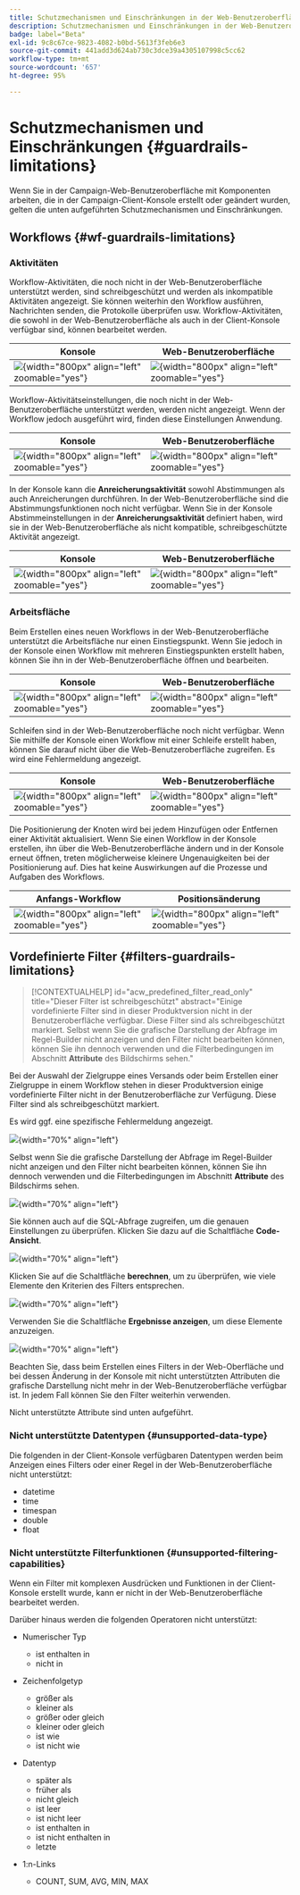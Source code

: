```yaml
---
title: Schutzmechanismen und Einschränkungen in der Web-Benutzeroberfläche von Campaign
description: Schutzmechanismen und Einschränkungen in der Web-Benutzeroberfläche von Campaign
badge: label="Beta"
exl-id: 9c8c67ce-9823-4082-b0bd-5613f3feb6e3
source-git-commit: 441add3d624ab730c3dce39a4305107998c5cc62
workflow-type: tm+mt
source-wordcount: '657'
ht-degree: 95%

---
```


# Schutzmechanismen und Einschränkungen {#guardrails-limitations}

Wenn Sie in der Campaign-Web-Benutzeroberfläche mit Komponenten arbeiten, die in der Campaign-Client-Konsole erstellt oder geändert wurden, gelten die unten aufgeführten Schutzmechanismen und Einschränkungen.

## Workflows {#wf-guardrails-limitations}

### Aktivitäten

Workflow-Aktivitäten, die noch nicht in der Web-Benutzeroberfläche unterstützt werden, sind schreibgeschützt und werden als inkompatible Aktivitäten angezeigt. Sie können weiterhin den Workflow ausführen, Nachrichten senden, die Protokolle überprüfen usw. Workflow-Aktivitäten, die sowohl in der Web-Benutzeroberfläche als auch in der Client-Konsole verfügbar sind, können bearbeitet werden.

| Konsole | Web-Benutzeroberfläche |
| --- | --- |
| ![](assets/limitations-activities-console.png){width="800px" align="left" zoomable="yes"} | ![](assets/limitations-activities-web.png){width="800px" align="left" zoomable="yes"} |

Workflow-Aktivitätseinstellungen, die noch nicht in der Web-Benutzeroberfläche unterstützt werden, werden nicht angezeigt. Wenn der Workflow jedoch ausgeführt wird, finden diese Einstellungen Anwendung.

| Konsole | Web-Benutzeroberfläche |
| --- | --- |
| ![](assets/limitations-options-console.png){width="800px" align="left" zoomable="yes"} | ![](assets/limitations-options-web.png){width="800px" align="left" zoomable="yes"} |

In der Konsole kann die **Anreicherungsaktivität** sowohl Abstimmungen als auch Anreicherungen durchführen. In der Web-Benutzeroberfläche sind die Abstimmungsfunktionen noch nicht verfügbar. Wenn Sie in der Konsole Abstimmeinstellungen in der **Anreicherungsaktivität** definiert haben, wird sie in der Web-Benutzeroberfläche als nicht kompatible, schreibgeschützte Aktivität angezeigt.

| Konsole | Web-Benutzeroberfläche |
| --- | --- |
| ![](assets/limitations-options-console.png){width="800px" align="left" zoomable="yes"} | ![](assets/limitations-options-web.png){width="800px" align="left" zoomable="yes"} |

### Arbeitsfläche

Beim Erstellen eines neuen Workflows in der Web-Benutzeroberfläche unterstützt die Arbeitsfläche nur einen Einstiegspunkt. Wenn Sie jedoch in der Konsole einen Workflow mit mehreren Einstiegspunkten erstellt haben, können Sie ihn in der Web-Benutzeroberfläche öffnen und bearbeiten.

| Konsole | Web-Benutzeroberfläche |
| --- | --- |
| ![](assets/limitations-multiple-console.png){width="800px" align="left" zoomable="yes"} | ![](assets/limitations-multiple-web.png){width="800px" align="left" zoomable="yes"} |

Schleifen sind in der Web-Benutzeroberfläche noch nicht verfügbar. Wenn Sie mithilfe der Konsole einen Workflow mit einer Schleife erstellt haben, können Sie darauf nicht über die Web-Benutzeroberfläche zugreifen. Es wird eine Fehlermeldung angezeigt.

| Konsole | Web-Benutzeroberfläche |
| --- | --- |
| ![](assets/limitations-loops-console.png){width="800px" align="left" zoomable="yes"} | ![](assets/limitations-loops-web.png){width="800px" align="left" zoomable="yes"} |

Die Positionierung der Knoten wird bei jedem Hinzufügen oder Entfernen einer Aktivität aktualisiert. Wenn Sie einen Workflow in der Konsole erstellen, ihn über die Web-Benutzeroberfläche ändern und in der Konsole erneut öffnen, treten möglicherweise kleinere Ungenauigkeiten bei der Positionierung auf. Dies hat keine Auswirkungen auf die Prozesse und Aufgaben des Workflows.

| Anfangs-Workflow | Positionsänderung |
| --- | --- |
| ![](assets/limitations-positioning1.png){width="800px" align="left" zoomable="yes"} | ![](assets/limitations-positioning2.png){width="800px" align="left" zoomable="yes"} |

## Vordefinierte Filter {#filters-guardrails-limitations}

>[!CONTEXTUALHELP]
>id="acw_predefined_filter_read_only"
>title="Dieser Filter ist schreibgeschützt"
>abstract="Einige vordefinierte Filter sind in dieser Produktversion nicht in der Benutzeroberfläche verfügbar. Diese Filter sind als schreibgeschützt markiert. Selbst wenn Sie die grafische Darstellung der Abfrage im Regel-Builder nicht anzeigen und den Filter nicht bearbeiten können, können Sie ihn dennoch verwenden und die Filterbedingungen im Abschnitt **Attribute** des Bildschirms sehen."

Bei der Auswahl der Zielgruppe eines Versands oder beim Erstellen einer Zielgruppe in einem Workflow stehen in dieser Produktversion einige vordefinierte Filter nicht in der Benutzeroberfläche zur Verfügung. Diese Filter sind als schreibgeschützt markiert.

Es wird ggf. eine spezifische Fehlermeldung angezeigt.

![](assets/filter-unavailable.png){width="70%" align="left"}

Selbst wenn Sie die grafische Darstellung der Abfrage im Regel-Builder nicht anzeigen und den Filter nicht bearbeiten können, können Sie ihn dennoch verwenden und die Filterbedingungen im Abschnitt **Attribute** des Bildschirms sehen.

![](assets/rule-edit.png){width="70%" align="left"}

Sie können auch auf die SQL-Abfrage zugreifen, um die genauen Einstellungen zu überprüfen. Klicken Sie dazu auf die Schaltfläche **Code-Ansicht**.

![](assets/rule-code-view.png){width="70%" align="left"}

Klicken Sie auf die Schaltfläche **berechnen**, um zu überprüfen, wie viele Elemente den Kriterien des Filters entsprechen.

![](assets/rule-calculate.png){width="70%" align="left"}

Verwenden Sie die Schaltfläche **Ergebnisse anzeigen**, um diese Elemente anzuzeigen.

![](assets/rule-view-results.png){width="70%" align="left"}

Beachten Sie, dass beim Erstellen eines Filters in der Web-Oberfläche und bei dessen Änderung in der Konsole mit nicht unterstützten Attributen die grafische Darstellung nicht mehr in der Web-Benutzeroberfläche verfügbar ist. In jedem Fall können Sie den Filter weiterhin verwenden.

Nicht unterstützte Attribute sind unten aufgeführt.

### Nicht unterstützte Datentypen {#unsupported-data-type}

Die folgenden in der Client-Konsole verfügbaren Datentypen werden beim Anzeigen eines Filters oder einer Regel in der Web-Benutzeroberfläche nicht unterstützt:

* datetime
* time
* timespan
* double
* float

### Nicht unterstützte Filterfunktionen {#unsupported-filtering-capabilities}

Wenn ein Filter mit komplexen Ausdrücken und Funktionen in der Client-Konsole erstellt wurde, kann er nicht in der Web-Benutzeroberfläche bearbeitet werden.

Darüber hinaus werden die folgenden Operatoren nicht unterstützt:

* Numerischer Typ
   * ist enthalten in
   * nicht in

* Zeichenfolgetyp
   * größer als
   * kleiner als
   * größer oder gleich
   * kleiner oder gleich
   * ist wie
   * ist nicht wie

* Datentyp
   * später als
   * früher als
   * nicht gleich
   * ist leer
   * ist nicht leer
   * ist enthalten in
   * ist nicht enthalten in
   * letzte

* 1:n-Links
   * COUNT, SUM, AVG, MIN, MAX
